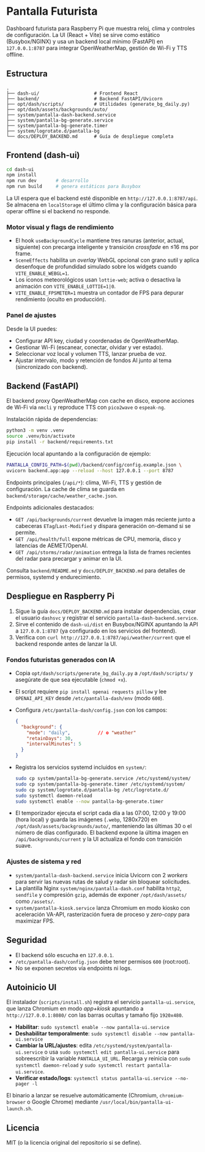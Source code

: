 # Pantalla Futurista

Dashboard futurista para Raspberry Pi que muestra reloj, clima y controles de
configuración. La UI (React + Vite) se sirve como estático (Busybox/NGINX) y
usa un backend local mínimo (FastAPI) en `127.0.0.1:8787` para integrar
OpenWeatherMap, gestión de Wi-Fi y TTS offline.

## Estructura

```
.
├── dash-ui/                    # Frontend React
├── backend/                    # Backend FastAPI/Uvicorn
├── opt/dash/scripts/           # Utilidades (generate_bg_daily.py)
├── opt/dash/assets/backgrounds/auto/
├── system/pantalla-dash-backend.service
├── system/pantalla-bg-generate.service
├── system/pantalla-bg-generate.timer
├── system/logrotate.d/pantalla-bg
└── docs/DEPLOY_BACKEND.md      # Guía de despliegue completa
```

## Frontend (dash-ui)

```bash
cd dash-ui
npm install
npm run dev       # desarrollo
npm run build     # genera estáticos para Busybox
```

La UI espera que el backend esté disponible en `http://127.0.0.1:8787/api`.
Se almacena en `localStorage` el último clima y la configuración básica para
operar offline si el backend no responde.

### Motor visual y flags de rendimiento

- El hook `useBackgroundCycle` mantiene tres ranuras (anterior, actual, siguiente)
  con precarga inteligente y transición *crossfade* en ≤16 ms por frame.
- `SceneEffects` habilita un *overlay* WebGL opcional con grano sutil y aplica
  desenfoque de profundidad simulado sobre los widgets cuando `VITE_ENABLE_WEBGL=1`.
- Los iconos meteorológicos usan `lottie-web`; activa o desactiva la animación con
  `VITE_ENABLE_LOTTIE=1|0`.
- `VITE_ENABLE_FPSMETER=1` muestra un contador de FPS para depurar rendimiento
  (oculto en producción).

### Panel de ajustes

Desde la UI puedes:

- Configurar API key, ciudad y coordenadas de OpenWeatherMap.
- Gestionar Wi-Fi (escanear, conectar, olvidar y ver estado).
- Seleccionar voz local y volumen TTS, lanzar prueba de voz.
- Ajustar intervalo, modo y retención de fondos AI junto al tema (sincronizado con backend).

## Backend (FastAPI)

El backend proxy OpenWeatherMap con cache en disco, expone acciones de Wi-Fi
via `nmcli` y reproduce TTS con `pico2wave` o `espeak-ng`.

Instalación rápida de dependencias:

```bash
python3 -m venv .venv
source .venv/bin/activate
pip install -r backend/requirements.txt
```

Ejecución local apuntando a la configuración de ejemplo:

```bash
PANTALLA_CONFIG_PATH=$(pwd)/backend/config/config.example.json \
uvicorn backend.app:app --reload --host 127.0.0.1 --port 8787
```

Endpoints principales (`/api/*`): clima, Wi-Fi, TTS y gestión de configuración.
La cache de clima se guarda en `backend/storage/cache/weather_cache.json`.

Endpoints adicionales destacados:

- `GET /api/backgrounds/current` devuelve la imagen más reciente junto a cabeceras
  `ETag`/`Last-Modified` y dispara generación on-demand si se permite.
- `GET /api/health/full` expone métricas de CPU, memoria, disco y latencias de AEMET/OpenAI.
- `GET /api/storms/radar/animation` entrega la lista de frames recientes del radar
  para precargar y animar en la UI.

Consulta `backend/README.md` y `docs/DEPLOY_BACKEND.md` para detalles de
permisos, systemd y endurecimiento.

## Despliegue en Raspberry Pi

1. Sigue la guía `docs/DEPLOY_BACKEND.md` para instalar dependencias, crear el
   usuario `dashsvc` y registrar el servicio `pantalla-dash-backend.service`.
2. Sirve el contenido de `dash-ui/dist` en Busybox/NGINX apuntando la API a
   `127.0.0.1:8787` (ya configurado en los servicios del frontend).
3. Verifica con `curl http://127.0.0.1:8787/api/weather/current` que el backend
   responde antes de lanzar la UI.

### Fondos futuristas generados con IA

- Copia `opt/dash/scripts/generate_bg_daily.py` a `/opt/dash/scripts/` y asegúrate
  de que sea ejecutable (`chmod +x`).
- El script requiere `pip install openai requests pillow` y lee `OPENAI_API_KEY`
  desde `/etc/pantalla-dash/env` (modo `600`).
- Configura `/etc/pantalla-dash/config.json` con los campos:

  ```json
  {
    "background": {
      "mode": "daily",          // o "weather"
      "retainDays": 30,
      "intervalMinutes": 5
    }
  }
  ```

- Registra los servicios systemd incluidos en `system/`:

  ```bash
  sudo cp system/pantalla-bg-generate.service /etc/systemd/system/
  sudo cp system/pantalla-bg-generate.timer /etc/systemd/system/
  sudo cp system/logrotate.d/pantalla-bg /etc/logrotate.d/
  sudo systemctl daemon-reload
  sudo systemctl enable --now pantalla-bg-generate.timer
  ```

- El temporizador ejecuta el script cada día a las 07:00, 12:00 y 19:00 (hora local) y guarda
  las imágenes (`.webp`, 1280x720) en `/opt/dash/assets/backgrounds/auto/`,
  manteniendo las últimas 30 o el número de días configurado. El backend expone
  la última imagen en `/api/backgrounds/current` y la UI actualiza el fondo con
  transición suave.

### Ajustes de sistema y red

- `system/pantalla-dash-backend.service` inicia Uvicorn con 2 *workers* para
  servir las nuevas rutas de salud y radar sin bloquear solicitudes.
- La plantilla Nginx `system/nginx/pantalla-dash.conf` habilita `http2`,
  `sendfile` y compresión `gzip`, además de exponer `/opt/dash/assets/` como
  `/assets/`.
- `system/pantalla-kiosk.service` lanza Chromium en modo kiosko con aceleración
  VA-API, rasterización fuera de proceso y *zero-copy* para maximizar FPS.

## Seguridad

- El backend sólo escucha en `127.0.0.1`.
- `/etc/pantalla-dash/config.json` debe tener permisos `600` (root:root).
- No se exponen secretos vía endpoints ni logs.

## Autoinicio UI

El instalador (`scripts/install.sh`) registra el servicio `pantalla-ui.service`,
que lanza Chromium en modo *app+kiosk* apuntando a `http://127.0.0.1:8080/` con
las barras ocultas y tamaño fijo `1920x480`.

- **Habilitar**: `sudo systemctl enable --now pantalla-ui.service`
- **Deshabilitar temporalmente**: `sudo systemctl disable --now pantalla-ui.service`
- **Cambiar la URL/ajustes**: edita `/etc/systemd/system/pantalla-ui.service` o
  usa `sudo systemctl edit pantalla-ui.service` para sobreescribir la variable
  `PANTALLA_UI_URL`. Recarga y reinicia con `sudo systemctl daemon-reload` y
  `sudo systemctl restart pantalla-ui.service`.
- **Verificar estado/logs**: `systemctl status pantalla-ui.service --no-pager -l`

El binario a lanzar se resuelve automáticamente (Chromium, `chromium-browser` o
Google Chrome) mediante `/usr/local/bin/pantalla-ui-launch.sh`.

## Licencia

MIT (o la licencia original del repositorio si se define).
